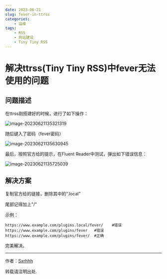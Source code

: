 ```yaml
---
date: 2023-06-21
slug: fever-in-ttrss
categories:
    - 运维
tags:
    - RSS
    - 网站建设
    - Tiny Tiny RSS
---
```


# 解决ttrss(Tiny Tiny RSS)中fever无法使用的问题

## 问题描述

在ttrss刚搭建好的时候，进行了如下操作：

<!-- more -->

![image-20230621135321319](https://repo.sxrhhh.top/picgoimage-20230621135321319.png)

随后键入了密码（fever密码）

![image-20230621135630945](https://repo.sxrhhh.top/picgoimage-20230621135630945.png)

最后，按照官方给的提示，在Fluent Reader中测试，弹出如下错误信息：

![image-20230621135725039](https://repo.sxrhhh.top/picgoimage-20230621135725039.png)

## 解决方案

复制官方给的链接，删除其中的“.local”

尾部记得加上"/"

示例：

```
https://www.example.com/plugins.local/fever/	#错误
https://www.example.com/plugins/fever	#错误
https://www.example.com/plugins/fever/	#正确
```



完美解决。

---

作者：[Sxrhhh](https://www.sxrhhh.top)

转载请注明出处.